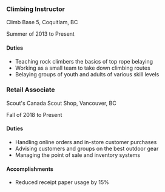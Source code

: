 ### Climbing Instructor

Climb Base 5, Coquitlam, BC

Summer of 2013 to Present

#### Duties

- Teaching rock climbers the basics of top rope belaying
- Working as a small team to take down climbing routes
- Belaying groups of youth and adults of various skill levels

### Retail Associate

Scout's Canada Scout Shop, Vancouver, BC

Fall of 2018 to Present

#### Duties

- Handling online orders and in-store customer purchases
- Advising customers and groups on the best outdoor gear
- Managing the point of sale and inventory systems

#### Accomplishments

- Reduced receipt paper usage by 15%
